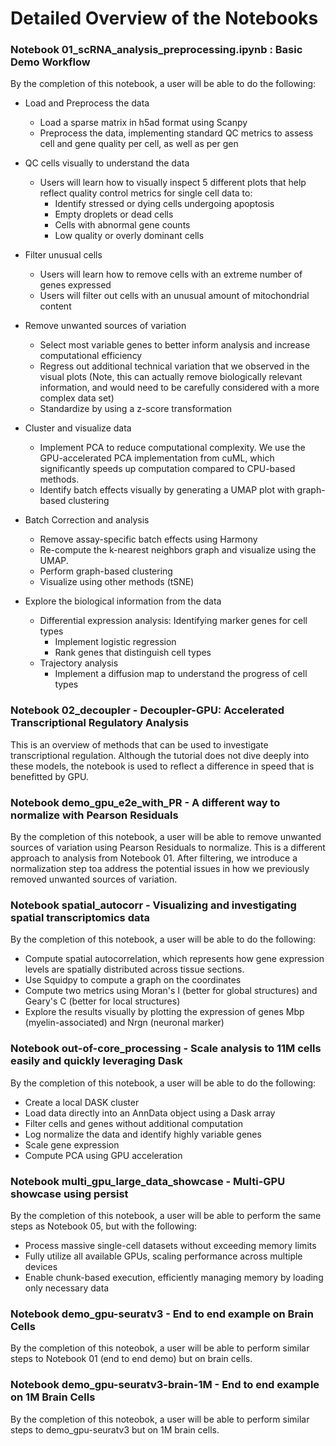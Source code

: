 # Detailed Overview of the Notebooks



### **Notebook 01_scRNA_analysis_preprocessing.ipynb : Basic Demo Workflow**

By the completion of this notebook, a user will be able to do the following:

- Load and Preprocess the data
    - Load a sparse matrix in h5ad format using Scanpy
    - Preprocess the data, implementing standard QC metrics to assess cell and gene quality per cell, as well as per gen

- QC cells visually to understand the data
    - Users will learn how to visually inspect 5 different plots that help reflect quality control metrics for single cell data to:
        - Identify stressed or dying cells undergoing apoptosis
        - Empty droplets or dead cells
        - Cells with abnormal gene counts
        - Low quality or overly dominant cells

- Filter unusual cells
    - Users will learn how to remove cells with an extreme number of genes expressed
    - Users will filter out cells with an unusual amount of mitochondrial content

- Remove unwanted sources of variation
    - Select most variable genes to better inform analysis and increase computational efficiency
    - Regress out additional technical variation that we observed in the visual plots (Note, this can actually remove biologically relevant information, and would need to be carefully considered with a more complex data set)
    - Standardize by using a z-score transformation

- Cluster and visualize data
    - Implement PCA to reduce computational complexity. We use the GPU-accelerated PCA implementation from cuML, which significantly speeds up computation compared to CPU-based methods.
    - Identify batch effects visually by generating a UMAP plot with graph-based clustering

- Batch Correction and analysis
    - Remove assay-specific batch effects using Harmony
    - Re-compute the k-nearest neighbors graph and visualize using the UMAP.
    - Perform graph-based clustering
    - Visualize using other methods (tSNE)

- Explore the biological information from the data
    - Differential expression analysis: Identifying marker genes for cell types
        - Implement logistic regression
        - Rank genes that distinguish cell types
    - Trajectory analysis
        - Implement a diffusion map to understand the progress of cell types

### **Notebook 02_decoupler - Decoupler-GPU: Accelerated Transcriptional Regulatory Analysis**

This is an overview of methods that can be used to investigate transcriptional regulation. Although the tutorial does not dive deeply into these models, the notebook is used to reflect a difference in speed that is benefitted by GPU.

### **Notebook demo_gpu_e2e_with_PR - A different way to normalize with Pearson Residuals**

By the completion of this notebook, a user will be able to remove unwanted sources of variation using Pearson Residuals to normalize. This is a different approach to analysis from Notebook 01. After filtering, we introduce a normalization step toa address the potential issues in how we previously removed unwanted sources of variation.

### **Notebook spatial_autocorr - Visualizing and investigating spatial transcriptomics data**

By the completion of this notebook, a user will be able to do the following:
- Compute spatial autocorrelation, which represents how gene expression levels are spatially distributed across tissue sections.
- Use Squidpy to compute a graph on the coordinates
- Compute two metrics using Moran's I (better for global structures) and Geary's C (better for local structures)
- Explore the results visually by plotting the expression of genes Mbp (myelin-associated) and Nrgn (neuronal marker)

### **Notebook out-of-core_processing - Scale analysis to 11M cells easily and quickly leveraging Dask**

By the completion of this notebook, a user will be able to do the following:
- Create a local DASK cluster
- Load data directly into an AnnData object using a Dask array
- Filter cells and genes without additional computation
- Log normalize the data and identify highly variable genes
- Scale gene expression
- Compute PCA using GPU acceleration

### **Notebook multi_gpu_large_data_showcase - Multi-GPU showcase using persist**

By the completion of this notebook, a user will be able to perform the same steps as Notebook 05, but with the following:
- Process massive single-cell datasets without exceeding memory limits
- Fully utilize all available GPUs, scaling performance across multiple devices
- Enable chunk-based execution, efficiently managing memory by loading only necessary data

### **Notebook demo_gpu-seuratv3 - End to end example on Brain Cells**

By the completion of this noteobok, a user will be able to perform similar steps to Notebook 01 (end to end demo) but on brain cells.

### **Notebook demo_gpu-seuratv3-brain-1M - End to end example on 1M Brain Cells**

By the completion of this noteobok, a user will be able to perform similar steps to demo_gpu-seuratv3 but on 1M brain cells.
